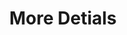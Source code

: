 ---
inv_num: 2012-027
add_credit:
url: 2012-027-more-details
title: More Detials
year: '2012'
display_year: '2012'
medium: High-end sports car (Mercedes, Ferrari, etc, etc), loose candy (tic-tacks,
  etc, etc)
dims: Variable
pitch: "​A handful of tic-tacs thrown under the front seat of a Mercedes, etc, etc...:)"
ps: So yeah, this was just some tic tacs thrown under the front seat of a Mercedes,..
  it wz in a show at MOCA LA (curated by Mike D!) I think it is my personal highlight
  of 2012. If you have a Mercedes and are interested in this work - aka having some
  tic tacs thrown under your front seat - please contact me using the contact on the
  ABOUT page of this site. Thanks and looking forward to hearing from you ! :)
live_url:
youtube:
related_code:
subheading:
download:
commission:
layout: things-i-made
---